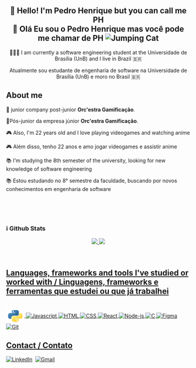   <h2 align="center"> 👋 Hello! I'm Pedro Henrique but you can call me PH  <br> 👋 Olá Eu sou o Pedro Henrique mas você pode me chamar de PH <img width="10%" src="https://media.tenor.com/8HaTOA3o0OoAAAAi/pixel-cat.gif" alt="Jumping Cat" /> </h2>


 <p align="center"> 
       🧑🏻‍💻 I am currently a software engineering student at the <a style="text-decoration:none;" href="http://www.unb.br"> Universidade de Brasília (UnB) </a> and I live in Brazil 🇧🇷  
  
   <p align="center" > Atualmente sou estudante de engenharia de software na <a style="text-decoration:none;" href="http://www.unb.br"> Universidade de Brasília (UnB) </a> e moro no Brasil 🇧🇷 </p>
  </p>




  ## **About me**
  💚 junior company post-junior <a style="text-decoration:none;" href="https://orcestra.com.br/"> **Orc'estra Gamificação**. </a>
  
  💚Pós-junior da empresa júnior <a style="text-decoration:none;" href="https://orcestra.com.br/"> **Orc'estra Gamificação**. </a>

  🎮 Also, I'm 22 years old and I love playing videogames and watching anime 

  🎮 Além disso, tenho 22 anos e amo jogar videogames e assistir anime

  📚 I'm studying the 8th semester of the university, looking for new knowledge of software engineering

  📚 Estou estudando no 8° semestre da faculdade, buscando por novos conhecimentos em engenharia de software

</br>
</br>
</br>

### ℹ️ Github Stats

<center>

  <a href="https://github.com/phmelosilva">
  <img height="160em" src="https://github-readme-stats.vercel.app/api?username=phmelosilva&show_icons=true&theme=algolia&include_all_commits=true&count_private=true"/>
  <img height="160em" src="https://github-readme-stats.vercel.app/api/top-langs/?username=phmelosilva&layout=compact&langs_count=7&theme=algolia"/>

</center>

</br>
</br>

## Languages, frameworks and tools I've studied or worked with / Linguagens, frameworks e ferramentas que estudei ou que já trabalhei

  <div style="display: inline_block"><br>
  <img align="center" alt="Python" height="40" width="50" src="https://raw.githubusercontent.com/devicons/devicon/master/icons/python/python-original.svg">
  <img align="center" alt="Javascript" height="40" width="50" src="https://cdn.jsdelivr.net/gh/devicons/devicon/icons/javascript/javascript-original.svg" />   
  <img align="center" alt="HTML" height="40" width="50" src="https://cdn.jsdelivr.net/gh/devicons/devicon/icons/html5/html5-original.svg" />
  <img align="center" alt="CSS" height="40" width="50" src="https://cdn.jsdelivr.net/gh/devicons/devicon/icons/css3/css3-original.svg" />
  <img align="center" alt="React" height="40" width="50" src="https://cdn.jsdelivr.net/gh/devicons/devicon/icons/react/react-original.svg" />
  <img align="center" alt="Node-js" height="100" width="110" src="https://cdn.jsdelivr.net/gh/devicons/devicon/icons/nodejs/nodejs-original-wordmark.svg" />
  <img align="center" alt="C" height="40" width="50" src="https://cdn.jsdelivr.net/gh/devicons/devicon/icons/c/c-original.svg" />
  <img align="center" alt="Figma" height="40" width="50" src="https://cdn.jsdelivr.net/gh/devicons/devicon/icons/figma/figma-original.svg" />
  <img align="center" alt="Git" height="40" width="50" src="https://cdn.jsdelivr.net/gh/devicons/devicon/icons/git/git-original.svg" />
                          
  </div>

## Contact / Contato
  <div> 
<a href="https://www.linkedin.com/in/phmelosilva/"><img src="https://img.shields.io/badge/linkedin-%230077B5.svg?&style=for-the-badge&logo=linkedin&logoColor=white" alt="LinkedIn" /></a>&nbsp;
<a href="mailto:pedrodsm1819@gmail.com"><img src="https://img.shields.io/badge/gmail-%23D14836.svg?&style=for-the-badge&logo=gmail&logoColor=white" alt="Gmail"/></a>&nbsp;

  </div>



